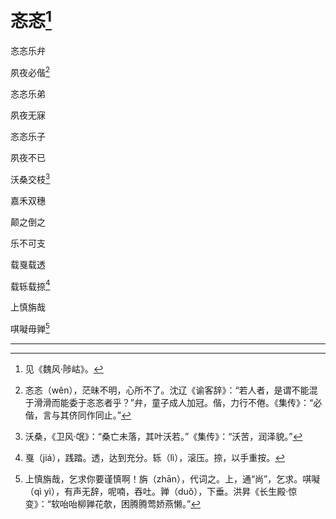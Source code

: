    

# 忞忞[^1]

忞忞乐弁

夙夜必偕[^2]

忞忞乐弟

夙夜无寐

忞忞乐子

夙夜不已

沃桑交枝[^3]

嘉禾双穗

颠之倒之

乐不可支

载戛载透

载轹载捺[^4]

上慎旃哉

唭㘈毋亸[^5]

* * *

[^1]: 见《魏风·陟岵》。
[^2]: 忞忞（wěn），茫昧不明，心所不了。沈辽《谕客辞》：“若人者，是谓不能混于滑滑而能委于忞忞者乎？”弁，童子成人加冠。偕，力行不倦。《集传》：“必偕，言与其侪同作同止。”
[^3]: 沃桑，《卫风·氓》：“桑亡未落，其叶沃若。”《集传》：“沃苦，润泽貌。”
[^4]: 戛（jiá），践踏。透，达到充分。轹（lì），滚压。捺，以手重按。
[^5]: 上慎旃哉，乞求你要谨慎啊！旃（zhān），代词之。上，通“尚”，乞求。唭㘈（qì yì），有声无辞，呢喃，吞吐。亸（duǒ），下垂。洪昇《长生殿·惊变》：“软咍咍柳亸花欹，困腾腾莺娇燕懒。”